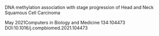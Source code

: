 DNA methylation association with stage progression of Head and Neck Squamous Cell Carcinoma

May 2021Computers in Biology and Medicine 134:104473
DOI:10.1016/j.compbiomed.2021.104473
